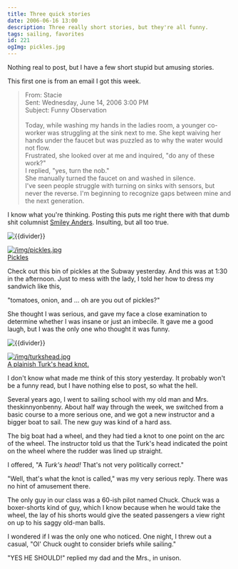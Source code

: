 ```yaml
---
title: Three quick stories
date: 2006-06-16 13:00
description: Three really short stories, but they're all funny.
tags: sailing, favorites
id: 221
ogImg: pickles.jpg
---
```

Nothing real to post, but I have a few short stupid but amusing stories.

This first one is from an email I got this week.

<blockquote>From: Stacie <br>
Sent: Wednesday, June 14, 2006 3:00 PM <br>
Subject: Funny Observation <br>
 <br>
Today, while washing my hands in the ladies room, a younger co-worker was struggling at the sink next to me.  She kept waiving her hands under the faucet but was puzzled as to why the water would not flow.   <br>
Frustrated, she looked over at me and inquired, "do any of these work?"   <br>
I replied, "yes, turn the nob."  <br>
She manually turned the faucet on and washed in silence.   <br>
I've seen people struggle with turning on sinks with sensors, but never the reverse.  I'm beginning to recognize gaps between mine and the next generation.
</blockquote>

I know what you're thinking.  Posting this puts me right there with that dumb shit columnist <a href="http://www.2theadvocate.com/columnists/smiley/
" target="_blank">Smiley Anders</a>.  Insulting, but all too true.

<p><img src="/img/greenline.gif" class="greenline" alt="{{divider}}" /></p>

<a class="lightview centered" href="/img/pickles.jpg" data-lightview-caption="Pickles" data-lightview-group="group1"><img src="/img/pickles.jpg" alt="/img/pickles.jpg"><br><span class="caption">Pickles</span></a>

Check out this bin of pickles at the Subway yesterday.  And this was at 1:30 in the afternoon.  Just to mess with the lady, I told her how to dress my sandwich like this,

"tomatoes, onion, and ... oh are you out of pickles?"

She thought I was serious, and gave my face a close examination to determine whether I was insane or just an imbecile.  It gave me a good laugh, but I was the only one who thought it was funny.

<p><img src="/img/greenline.gif" class="greenline" alt="{{divider}}" /></p>

<a class="lightview centered" href="/img/turkshead.jpg" data-lightview-caption="A plainish Turk's head knot.
" data-lightview-group="group1"><img src="/img/turkshead.jpg" alt="/img/turkshead.jpg"><br><span class="caption">A plainish Turk's head knot.
</span></a>

I don't know what made me think of this story yesterday.  It probably won't be a funny read, but I have nothing else to post, so what the hell.

Several years ago, I went to sailing school with my old man and Mrs. theskinnyonbenny.  About half way through the week, we switched from a basic course to a more serious one, and we got a new instructor and a bigger boat to sail.  The new guy was kind of a hard ass.

The big boat had a wheel, and they had tied a knot to one point on the arc of the wheel.  The instructor told us that the Turk's head indicated the point on the wheel where the rudder was lined up straight.

I offered, "A <i>Turk's head!</i>  That's not very politically correct."

"Well, that's what the knot is called," was my very serious reply.  There was no hint of amusement there.

The only guy in our class was a 60-ish pilot named Chuck.  Chuck was a boxer-shorts kind of guy, which I know because when he would take the wheel, the lay of his shorts would give the seated passengers a view right on up to his saggy old-man balls.  

I wondered if I was the only one who noticed.  One night, I threw out a casual,  "Ol' Chuck ought to consider briefs while sailing."

"YES HE SHOULD!" replied my dad and the Mrs., in unison.
